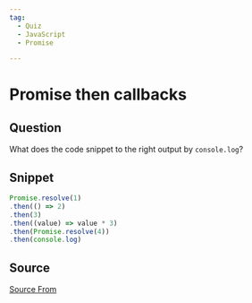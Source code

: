 ```yaml
---
tag:
  - Quiz
  - JavaScript
  - Promise

---
```

  
# Promise then callbacks

## Question
What does the code snippet to the right output by `console.log`?

## Snippet
```js
Promise.resolve(1)
.then(() => 2)
.then(3)
.then((value) => value * 3)
.then(Promise.resolve(4))
.then(console.log)
```
    


##  Source
[Source From](https://bigfrontend.dev/quiz/3-promise-then-callbacks)

  
